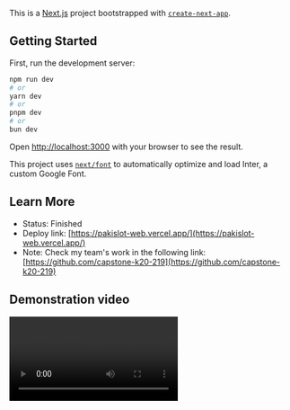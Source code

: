 This is a [Next.js](https://nextjs.org/) project bootstrapped with [`create-next-app`](https://github.com/vercel/next.js/tree/canary/packages/create-next-app).

## Getting Started

First, run the development server:

```bash
npm run dev
# or
yarn dev
# or
pnpm dev
# or
bun dev
```

Open [http://localhost:3000](http://localhost:3000) with your browser to see the result.

This project uses [`next/font`](https://nextjs.org/docs/basic-features/font-optimization) to automatically optimize and load Inter, a custom Google Font.

## Learn More

- Status: Finished
- Deploy link: [https://pakislot-web.vercel.app/](https://pakislot-web.vercel.app/)
- Note: Check my team's work in the following link: [https://github.com/capstone-k20-219](https://github.com/capstone-k20-219)

## Demonstration video

![Video](/capstone-demo-v6.mp4)
